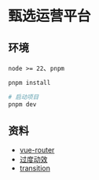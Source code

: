 # 甄选运营平台


## 环境
`node >= 22`、`pnpm`

```bash
pnpm install

# 启动项目
pnpm dev
```




## 资料
- [vue-router](https://router.vuejs.org/zh/guide/)
- [过度动效](https://router.vuejs.org/zh/guide/advanced/transitions.html)
- [transition](https://cn.vuejs.org/guide/built-ins/transition)
